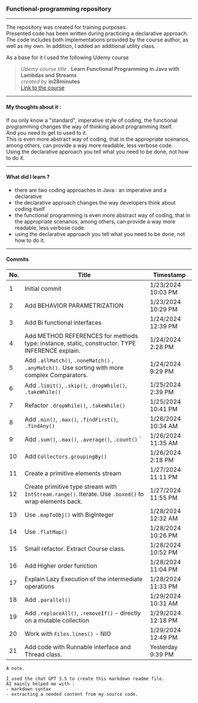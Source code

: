 ### Functional-programming repository
___

The repository was created for training purposes.  
Presented code has been written during practicing a declarative approach.   
The code includes both implementations provided by the course author, as well as my own. In addition, I added an additional utility class.  

As a base for it I used the following Udemy course
> *Udemy course title :*  **Learn Functional Programming in Java with Lambdas and Streams**   
> *created by* **in28minutes**    
> [Link to the course](https://www.udemy.com/course/functional-programming-with-java "Nice content for a start.")






___
#### My thoughts about it :
If ou only know a "standard", imperative style of coding, the functional programming changes the way of thinking about programming itself.   
And you need to get to used to it.  
This is even more abstract way of coding, that in the appropriate scenarios, among others, can provide a way more readable, less verbose code.  
Using the declarative approach you tell what you need to be done, not how to do it.
___

#### What did I learn ?
- there are two coding approaches in Java : an imperative and a declarative
- the declarative approach changes the way developers think about coding itself
- the functional programming is even more abstract way of coding, that in the appropriate scenarios, among others, can provide a way more readable, less verbose code.
- using the declarative approach you tell what you need to be done, not how to do it.
___


#### Commits 
| No. | Title                                                                                                 | Timestamp            |
|-----|-------------------------------------------------------------------------------------------------------|----------------------|
| 1   | Initial commit                                                                                        | 1/23/2024 10:03 PM  |
| 2   | Add BEHAVIOR PARAMETRIZATION                                                                          | 1/23/2024 10:29 PM  |
| 3   | Add Bi functional interfaces                                                                          | 1/24/2024 12:39 PM  |
| 4   | Add METHOD REFERENCES for methods type: instance, static, constructor. TYPE INFERENCE explain.        | 1/24/2024 2:28 PM   |
| 5   | Add `.allMatch()`, `.noneMatch()` , `.anyMatch().` Use sorting with more complex Comparators.         | 1/24/2024 9:29 PM   |
| 6   | Add `.limit()`, `.skip()`, `.dropWhile()`, `.takeWhile()`                                             | 1/25/2024 2:39 PM   |
| 7   | Refactor `.dropWhile()`, `.takeWhile()`                                                               | 1/25/2024 10:41 PM  |
| 8   | Add `.min()`, `.max()`, `.findFirst()`, `.findAny()   `                                               | 1/26/2024 10:34 AM  |
| 9   | Add `.sum()`, `.max()`, `.average()`, `.count()` `                                                    | 1/26/2024 11:35 AM  |
| 10  | Add `Collectors.groupingBy()   `                                                                      | 1/26/2024 2:18 PM   |
| 11  | Create a primitive elements stream                                                                    | 1/27/2024 11:11 PM  |
| 12  | Create primitive type stream with `IntStream.range()`. Iterate. Use `.boxed()` to wrap elements back. | 1/27/2024 11:55 PM  |
| 13  | Use `.mapToObj()` with BigInteger                                                                     | 1/28/2024 12:32 AM  |
| 14  | Use `.flatMap()  `                                                                                    | 1/28/2024 10:26 PM  |
| 15  | Small refactor. Extract Course class.                                                                 | 1/28/2024 10:52 PM  |
| 16  | Add Higher order function                                                                             | 1/28/2024 11:04 PM  |
| 17  | Explain Lazy Execution of the intermediate operations                                                 | 1/28/2024 11:33 PM  |
| 18  | Add `.parallel()     `                                                                                | 1/29/2024 10:31 AM  |
| 19  | Add `.replaceAll()`, `.removeIf()` - directly on a mutable collection                                 | 1/29/2024 12:18 PM  |
| 20  | Work with `Files.lines()` - NIO                                                                       | 1/29/2024 12:49 PM  |
| 21  | Add code with Runnable interface and Thread class.                                                    | Yesterday 9:39 PM   |

~~~
A note. 

I used the chat GPT 3.5 to create this markdown readme file.
AI mainly helped me with :
- markdown syntax 
- extracting a needed content from my source code.
~~~

